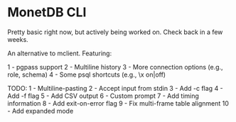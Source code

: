 # MonetDB CLI

Pretty basic right now, but actively being worked on. Check back in a few weeks.

An alternative to mclient. Featuring:

1 - pgpass support
2 - Multiline history
3 - More connection options (e.g., role, schema)
4 - Some psql shortcuts (e.g., \x on|off)


TODO:
1 - Multiline-pasting
2 - Accept input from stdin
3 - Add -c flag
4 - Add -f flag
5 - Add CSV output
6 - Custom prompt
7 - Add timing information
8 - Add exit-on-error flag
9 - Fix multi-frame table alignment
10 - Add expanded mode
